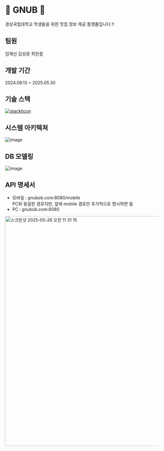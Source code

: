 # 🍚 GNUB 🍚
경상국립대학교 학생들을 위한 맛집 정보 제공 플랫폼입니다 !! <br>

## 팀원
임재선  김성광  최한결

## 개발 기간
2024.09.13 ~ 2025.05.30

## 기술 스택
[![stackticon](https://firebasestorage.googleapis.com/v0/b/stackticon-81399.appspot.com/o/images%2F1748678306777?alt=media&token=ee8f711e-c933-475d-b841-4c9a9ad74cb1)](https://github.com/msdio/stackticon)

## 시스템 아키텍쳐
![image](https://github.com/user-attachments/assets/604a34c6-0345-4696-a9e9-15be588768be)

## DB 모델링

![image](https://github.com/user-attachments/assets/ca1e270b-ea87-446f-a5f6-35321985a768)

## API 명세서
- 모바일 : gnubob.com:8080/mobile<br>
         PC와 동일한 경로지만, 앞에 mobile 경로만 추가적으로 명시하면 됨
- PC : gnubob.com:8080
<img width="754" alt="스크린샷 2025-05-26 오전 11 31 15" src="https://github.com/user-attachments/assets/3c7e4362-d042-4b5d-b742-5d94ed291d89" />


